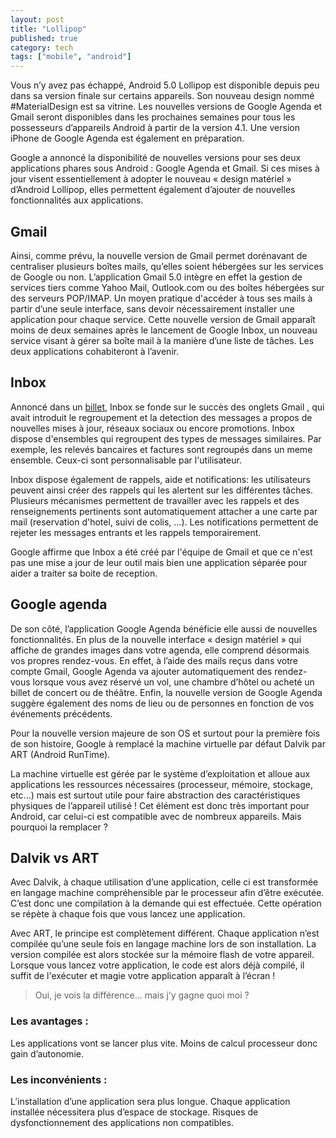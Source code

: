 ```yaml
---
layout: post
title: "Lollipop"
published: true
category: tech
tags: ["mobile", "android"]
---
```


Vous n’y avez pas échappé, Android 5.0 Lollipop est disponible depuis peu dans sa version finale sur certains appareils. Son nouveau design nommé #MaterialDesign  est sa vitrine. Les nouvelles versions de Google Agenda et Gmail seront disponibles dans les prochaines semaines pour tous les possesseurs d’appareils Android à partir de la version 4.1. Une version iPhone de Google Agenda est également en préparation.

Google a annoncé la disponibilité de nouvelles versions pour ses deux applications phares sous Android : Google Agenda et Gmail. Si ces mises à jour visent essentiellement à adopter le nouveau « design matériel » d’Android Lollipop, elles permettent également d’ajouter de nouvelles fonctionnalités aux applications.

## Gmail

Ainsi, comme prévu, la nouvelle version de Gmail permet dorénavant de centraliser plusieurs boîtes mails, qu’elles soient hébergées sur les services de Google ou non. L’application Gmail 5.0 intègre en effet la gestion de services tiers comme Yahoo Mail, Outlook.com ou des boîtes hébergées sur des serveurs POP/IMAP. Un moyen pratique d'accéder à tous ses mails à partir d’une seule interface, sans devoir nécessairement installer une application pour chaque service. Cette nouvelle version de Gmail apparaît moins de deux semaines après le lancement de Google Inbox, un nouveau service visant à gérer sa boîte mail à la manière d’une liste de tâches. Les deux applications cohabiteront à l’avenir.

## Inbox

Annoncé dans un [billet](http://gmailblog.blogspot.ch/2014/10/an-inbox-that-works-for-you.html), Inbox se fonde sur le succès des onglets Gmail , qui avait introduit le regroupement et la detection des messages a propos de nouvelles mises à jour, réseaux sociaux ou encore promotions. Inbox dispose d'ensembles qui regroupent des types de messages similaires. Par exemple, les relevés bancaires et factures sont regroupés dans un meme ensemble. Ceux-ci sont personnalisable par l'utilisateur.

Inbox dispose également de rappels, aide et notifications: les utilisateurs peuvent ainsi créer des rappels qui les alertent sur les différentes tâches. Plusieurs mécanismes permettent de travailler avec les rappels et des renseignements pertinents sont automatiquement attacher a une carte par  mail (reservation d'hotel, suivi de colis, ...). Les notifications permettent de rejeter les messages entrants et les rappels temporairement.

Google affirme que Inbox a été créé par l'équipe de Gmail et que ce n'est pas une mise a jour de leur outil mais bien une application séparée pour aider a traiter sa boite de reception.

## Google agenda

De son côté, l’application Google Agenda bénéficie elle aussi de nouvelles fonctionnalités. En plus de la nouvelle interface « design matériel » qui affiche de grandes images dans votre agenda, elle comprend désormais vos propres rendez-vous. En effet, à l’aide des mails reçus dans votre compte Gmail, Google Agenda va ajouter automatiquement des rendez-vous lorsque vous avez réservé un vol, une chambre d’hôtel ou acheté un billet de concert ou de théâtre. Enfin, la nouvelle version de Google Agenda suggère également des noms de lieu ou de personnes en fonction de vos événements précédents.

Pour la nouvelle version majeure de son OS et surtout pour la première fois de son histoire, Google à remplacé la machine virtuelle par défaut Dalvik par ART (Android RunTime).

La machine virtuelle est gérée par le système d’exploitation et alloue aux applications les ressources nécessaires (processeur, mémoire, stockage, etc...) mais est surtout utile pour faire abstraction des caractéristiques physiques de l’appareil utilisé ! Cet élément est donc très important pour Android, car celui-ci est compatible avec de nombreux appareils. Mais pourquoi la remplacer ?

## Dalvik vs ART

Avec Dalvik, à chaque utilisation d’une application, celle ci est transformée en langage machine compréhensible par le processeur afin d’être exécutée. C’est donc une compilation à la demande qui est effectuée. Cette opération se répète à chaque fois que vous lancez une application.

Avec ART, le principe est complètement différent. Chaque application n’est compilée qu’une seule fois en langage machine lors de son installation. La version compilée est alors stockée sur la mémoire flash de votre appareil. Lorsque vous lancez votre application, le code est alors déjà compilé, il suffit de l'exécuter et magie votre application apparaît à l’écran !

> Oui, je vois la différence... mais j’y gagne quoi moi ?

### Les avantages :
Les applications vont se lancer plus vite.
Moins de calcul processeur donc gain d’autonomie.

### Les inconvénients :
L’installation d’une application sera plus longue.
Chaque application installée nécessitera plus d’espace de stockage.
Risques de dysfonctionnement des applications non compatibles.